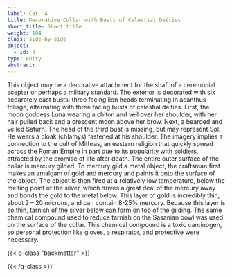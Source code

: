 ```yaml
---
label: Cat. 4
title: Decorative Collar with Busts of Celestial Deities
short_title: Short title
weight: 104
class: side-by-side
object:
  - id: 4
type: entry
abstract:
---
```

This object may be a decorative attachment for the shaft of a ceremonial scepter or perhaps a military standard. The exterior is decorated with six separately cast busts: three facing lion heads terminating in acanthus foliage, alternating with three facing busts of celestial deities. First, the moon goddess Luna wearing a chiton and veil over her shoulder, with her hair pulled back and a crescent moon above her brow. Next, a bearded and veiled Saturn. The head of the third bust is missing, but may represent Sol. He wears a cloak (chlamys) fastened at his shoulder. The imagery implies a connection to the cult of Mithras, an eastern religion that quickly spread across the Roman Empire in part due to its popularity with soldiers, attracted by the promise of life after death.
The entire outer surface of the collar is mercury gilded. To mercury gild a metal object, the craftsman first makes an amalgam of gold and mercury and paints it onto the surface of the object. The object is then fired at a relatively low temperature, below the melting point of the silver, which drives a great deal of the mercury away and bonds the gold to the metal below. This layer of gold is incredibly thin, about 2 – 20 microns, and can contain 8-25% mercury. Because this layer is so thin, tarnish of the silver below can form on top of the gilding. 
The same chemical compound used to reduce tarnish on the Sasanian bowl was used on the surface of the collar. This chemical compound is a toxic carcinogen, so personal protection like gloves, a respirator, and protective were necessary. 

{{< q-class "backmatter" >}}


{{< /q-class >}}
